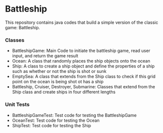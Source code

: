 # Battleship
This repository contains java codes that build a simple version of the classic game: Battleship.

### Classes
- BattleshipGame: Main Code to initiate the battleship game, read user input, and return the game result
- Ocean: A class that randomly places the ship objects onto the ocean
- Ship: A class to create a ship object and define the properties of a ship such as whether or not the ship is shot or sunk
- EmptySea: A class that extends from the Ship class to check if this grid point on the ocean is being shot ot has a ship
- Battleship, Cruiser, Destroyer, Submarine: Classes that extend from the Ship class and create ships in four different lengths

### Unit Tests
- BattleshipGameTest: Test code for testing the BattleshipGame
- OceanTest: Test code for testing the Ocean
- ShipTest: Test code for testing the Ship
